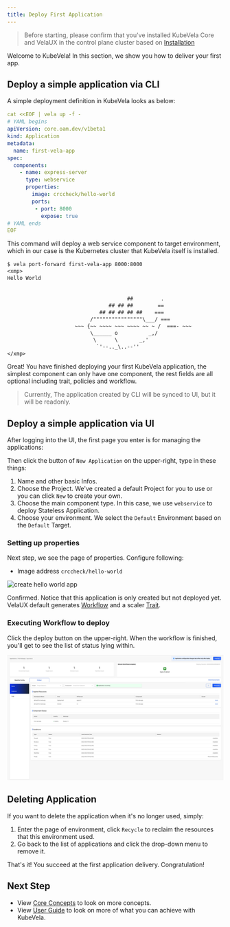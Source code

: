 ```yaml
---
title: Deploy First Application
---
```


> Before starting, please confirm that you've installed KubeVela Core and VelaUX in the control plane cluster based on [Installation](./install.mdx)

Welcome to KubeVela! In this section, we show you how to deliver your first app.

## Deploy a simple application via CLI

A simple deployment definition in KubeVela looks as below:

```yaml
cat <<EOF | vela up -f -
# YAML begins
apiVersion: core.oam.dev/v1beta1
kind: Application
metadata:
  name: first-vela-app
spec:
  components:
    - name: express-server
      type: webservice
      properties:
        image: crccheck/hello-world
        ports: 
         - port: 8000
           expose: true
# YAML ends
EOF
```

This command will deploy a web service component to target environment, which in our case is the Kubernetes cluster that KubeVela itself is installed.

```
$ vela port-forward first-vela-app 8000:8000
<xmp>
Hello World


                                       ##         .
                                 ## ## ##        ==
                              ## ## ## ## ##    ===
                           /""""""""""""""""\___/ ===
                      ~~~ {~~ ~~~~ ~~~ ~~~~ ~~ ~ /  ===- ~~~
                           \______ o          _,/
                            \      \       _,'
                             `'--.._\..--''
</xmp>
```

Great! You have finished deploying your first KubeVela application, the simplest component can only have one component, the rest fields are all optional including trait, policies and workflow.

> Currently, The application created by CLI will be synced to UI, but it will be readonly.

## Deploy a simple application via UI

After logging into the UI, the first page you enter is for managing the applications:

Then click the button of `New Application` on the upper-right, type in these things:

1. Name and other basic Infos.
2. Choose the Project. We've created a default Project for you to use or you can click `New` to create your own.
3. Choose the main component type. In this case, we use `webservice` to deploy Stateless Application.
4. Choose your environment. We select the `Default` Environment based on the `Default` Target.

### Setting up properties

Next step, we see the page of properties. Configure following:

- Image address `crccheck/hello-world`

![create hello world app](https://static.kubevela.net/images/1.3/create-helloworld.jpg)

Confirmed. Notice that this application is only created but not deployed yet. VelaUX default generates [Workflow](./getting-started/core-concept#workflow) and a scaler [Trait](./getting-started/core-concept#trait).

### Executing Workflow to deploy

Click the deploy button on the upper-right. When the workflow is finished, you'll get to see the list of status lying within.

![](./resources/succeed-first-vela-app.jpg)

## Deleting Application

If you want to delete the application when it's no longer used, simply:

1. Enter the page of environment, click `Recycle` to reclaim the resources that this environment used.
2. Go back to the list of applications and click the drop-down menu to remove it.

That's it! You succeed at the first application delivery. Congratulation!

## Next Step

- View [Core Concepts](./getting-started/core-concept) to look on more concepts.
- View [User Guide](./tutorials/webservice) to look on more of what you can achieve with KubeVela.
